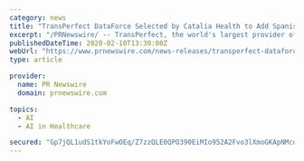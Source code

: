 ```yaml
---
category: news
title: "TransPerfect DataForce Selected by Catalia Health to Add Spanish-Language Capabilities to Its Personal Healthcare Companion, Mabu"
excerpt: "/PRNewswire/ -- TransPerfect, the world's largest provider of language and technology solutions for global business, today announced that Catalia Health"
publishedDateTime: 2020-02-10T13:30:00Z
webUrl: "https://www.prnewswire.com/news-releases/transperfect-dataforce-selected-by-catalia-health-to-add-spanish-language-capabilities-to-its-personal-healthcare-companion-mabu-301001920.html"
type: article

provider:
  name: PR Newswire
  domain: prnewswire.com

topics:
  - AI
  - AI in Healthcare

secured: "Gp7jQL1udS1tkYoFwOEq/Z7zzQLE0QPO390EiMIo952A2Fvo3lXmoGKApNMcoEj+O4lAlYUwa27b2XzBJZCf0Q/4Xr9CHtYKsmGXHVkhGfXHKIAKgBaU8R+RWXU1Bydk8PqNBceBam26H5yLzyX22AF/nOBKRsSfw7ufsq7Ubo1BjcaoahJ9KiUBJl6pBdRH3MC54Jeks3bit/XvES61orQvbfPaI5xI6pnkTYCTmWATASVL94sqeiHCfHBNATn/VI6yE0zjFPuEoXkLCbOgV7L4nCEtnih0bTNiZlnqq+rE0riZv3h1ssc5ZVdP4Zx1xGvhFY3O0MRpOb4aDCVZHa9KpekfuAZf8Dr/AitJpn4o3tD0kJBelgnQNA8qIX0ADC1nrvfP00VQf83aJU2cPJh55jN9dqnZmyCQabBbj2arEDZJciWbe3RKIsbywJvP/nigorMreV3dVfWytADXHbphNOvvYIJF88nM/gCSiR4=;HQ6GC81JEnlQ2hbf0JvlvA=="
---
```


